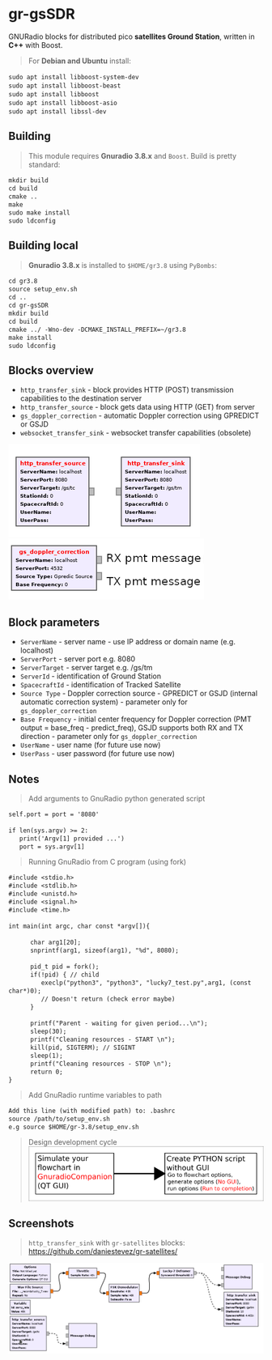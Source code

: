 
# gr-gsSDR
GNURadio blocks for distributed pico **satellites Ground Station**, written in **C++** with Boost. 

>For **Debian and Ubuntu** install:

`sudo apt install libboost-system-dev`  
`sudo apt install libboost-beast`  
`sudo apt install libboost`  
`sudo apt install libboost-asio`  
`sudo apt install libssl-dev`

## Building
>This module requires **Gnuradio 3.8.x** and `Boost`.
>Build is pretty standard:
```
mkdir build
cd build
cmake ..
make
sudo make install
sudo ldconfig
```
## Building local

>**Gnuradio 3.8.x** is installed to `$HOME/gr3.8` using `PyBombs`:

```
cd gr3.8
source setup_env.sh 
cd ..
cd gr-gsSDR
mkdir build 
cd build
cmake ../ -Wno-dev -DCMAKE_INSTALL_PREFIX=~/gr3.8
make install
sudo ldconfig
```

## Blocks overview

- `http_transfer_sink` - block provides HTTP (POST) transmission capabilities to the destination server
- `http_transfer_source` - block gets data using HTTP (GET) from server
- `gs_doppler_correction` - automatic Doppler correction using GPREDICT or GSJD 
- `websocket_transfer_sink` - websocket transfer capabilities (obsolete)

![Source_sink](https://github.com/pavelfpl/gr-gsSDR/blob/master/http_sink_source.png)
![Doppler](https://github.com/pavelfpl/gr-gsSDR/blob/master/doppler_correction.png)

## Block parameters

- `ServerName` - server name - use IP address or domain name (e.g. localhost)
- `ServerPort` - server port e.g. 8080
- `ServerTarget` - server target e.g. /gs/tm
- `ServerId` - identification of Ground Station
- `SpacecraftId` - identification of Tracked Satellite
- `Source Type` - Doppler correction source - GPREDICT or GSJD (internal automatic correction system) - parameter only for `gs_doppler_correction`
- `Base Frequency` - initial center frequency for Doppler correction (PMT output = base_freq - predict_freq), GSJD supports both RX and TX direction - parameter only for `gs_doppler_correction` 
- `UserName` - user name (for future use now)
- `UserPass` - user password (for future use now)

## Notes
> Add arguments to GnuRadio python generated script
```
self.port = port = '8080'
        
if len(sys.argv) >= 2:
   print('Argv[1] provided ...')
   port = sys.argv[1] 
```
> Running GnuRadio from C program (using fork)

```
#include <stdio.h>
#include <stdlib.h>
#include <unistd.h>
#include <signal.h>
#include <time.h>

int main(int argc, char const *argv[]){

      char arg1[20];
      snprintf(arg1, sizeof(arg1), "%d", 8080);
      
      pid_t pid = fork();
      if(!pid) { // child
         execlp("python3", "python3", "lucky7_test.py",arg1, (const char*)0);
         // Doesn't return (check error maybe)
      }

      printf("Parent - waiting for given period...\n");
      sleep(30);
      printf("Cleaning resources - START \n");
      kill(pid, SIGTERM); // SIGINT
      sleep(1);
      printf("Cleaning resources - STOP \n");
      return 0;
}
```
> Add GnuRadio runtime variables to path
```
Add this line (with modified path) to: .bashrc
source /path/to/setup_env.sh 
e.g source $HOME/gr-3.8/setup_env.sh 
```

> Design development cycle
![Dev cycle](https://github.com/pavelfpl/gr-gsSDR/blob/master/flowchart_design.png)

## Screenshots

>`http_transfer_sink` with `gr-satellites` blocks: https://github.com/daniestevez/gr-satellites/

![Example Source](https://github.com/pavelfpl/gr-gsSDR/blob/master/examples/http_transfer_sink_example.png)
